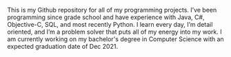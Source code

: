 This is my Github repository for all of my programming projects. I’ve been programming since grade school and have experience with Java, C#, Objective-C, SQL, and most recently Python. I learn every day, I’m detail oriented, and I’m a problem solver that puts all of my energy into my work. I am currently working on my bachelor's degree in Computer Science with an expected graduation date of Dec 2021.

